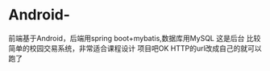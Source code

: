 # Android-
前端基于Android，后端用spring boot+mybatis,数据库用MySQL
这是后台
比较简单的校园交易系统，非常适合课程设计
项目吧OK HTTP的url改成自己的就可以跑了
